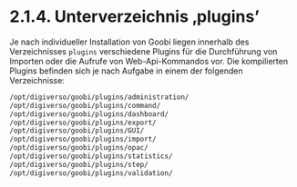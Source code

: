 # 2.1.4. Unterverzeichnis ‚plugins’

Je nach individueller Installation von Goobi liegen innerhalb des Verzeichnisses `plugins` verschiedene Plugins für die Durchführung von Importen oder die Aufrufe von Web-Api-Kommandos vor. Die kompilierten Plugins befinden sich je nach Aufgabe in einem der folgenden Verzeichnisse:

```bash
/opt/digiverso/goobi/plugins/administration/
/opt/digiverso/goobi/plugins/command/
/opt/digiverso/goobi/plugins/dashboard/
/opt/digiverso/goobi/plugins/export/
/opt/digiverso/goobi/plugins/GUI/
/opt/digiverso/goobi/plugins/import/
/opt/digiverso/goobi/plugins/opac/
/opt/digiverso/goobi/plugins/statistics/
/opt/digiverso/goobi/plugins/step/
/opt/digiverso/goobi/plugins/validation/
```



